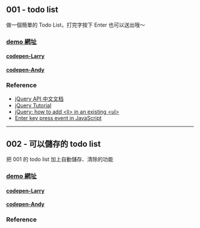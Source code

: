 ## 001 - todo list

做一個簡單的 Todo List，打完字按下 Enter 也可以送出哦～

### [demo 網址](https://w5151381guy.github.io/frontend-demo/js-001/)

#### [codepen-Larry](#)
#### [codepen-Andy](#)

### Reference

- [jQuery API 中文文档](http://www.jquery123.com/)
- [jQuery Tutorial](https://www.w3schools.com/jquery/)
- [jQuery: how to add \<li> in an existing \<ul>](https://stackoverflow.com/questions/1145208/jquery-how-to-add-li-in-an-existing-ul)
- [Enter key press event in JavaScript](https://stackoverflow.com/questions/905222/enter-key-press-event-in-javascript)

---

## 002 - 可以儲存的 todo list

把 001 的 todo list 加上自動儲存、清除的功能

### [demo 網址](https://w5151381guy.github.io/frontend-demo/js-002/index.html)

#### [codepen-Larry](#)
#### [codepen-Andy](#)

### Reference
